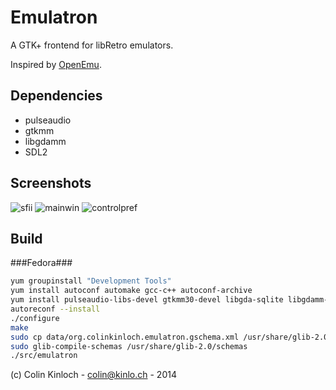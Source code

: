 Emulatron
=========
A GTK+ frontend for libRetro emulators.

Inspired by [OpenEmu](https://github.com/OpenEmu/OpenEmu).

Dependencies
------------
* pulseaudio
* gtkmm
* libgdamm
* SDL2

Screenshots
-----------
![sfii](https://raw.githubusercontent.com/wiki/ColinKinloch/Emulatron/sfii.png "Street Fighter II")
![mainwin](https://raw.githubusercontent.com/wiki/ColinKinloch/Emulatron/window.png "Main Window")
![controlpref](https://raw.githubusercontent.com/wiki/ColinKinloch/Emulatron/controls.png "Control Preferences")

Build
-----
###Fedora###
```bash
yum groupinstall "Development Tools"
yum install autoconf automake gcc-c++ autoconf-archive
yum install pulseaudio-libs-devel gtkmm30-devel libgda-sqlite libgdamm-devel SDL2-devel gobject-introspection-devel
autoreconf --install
./configure
make
sudo cp data/org.colinkinloch.emulatron.gschema.xml /usr/share/glib-2.0/schemas
sudo glib-compile-schemas /usr/share/glib-2.0/schemas
./src/emulatron
```

(c) Colin Kinloch - colin@kinlo.ch - 2014
